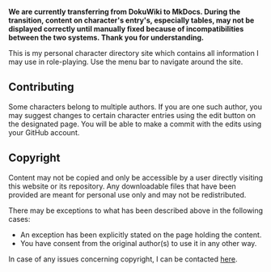 **We are currently transferring from DokuWiki to MkDocs. During the transition, content on character's entry's, especially tables, may not be displayed correctly until manually fixed because of incompatibilities between the two systems. Thank you for understanding.**

This is my personal character directory site which contains all information I may use in role-playing. Use the menu bar to navigate around the site.

## Contributing
Some characters belong to multiple authors. If you are one such author, you may suggest changes to certain character entries using the edit button on the designated page. You will be able to make a commit with the edits using your GitHub account. 

## Copyright
Content may not be copied and only be accessible by a user directly visiting this website or its repository. Any downloadable files that have been provided are meant for personal use only and may not be redistributed.

There may be exceptions to what has been described above in the following cases:
* An exception has been explicitly stated on the page holding the content.
* You have consent from the original author(s) to use it in any other way.

In case of any issues concerning copyright, I can be contacted [here](/#contact).
